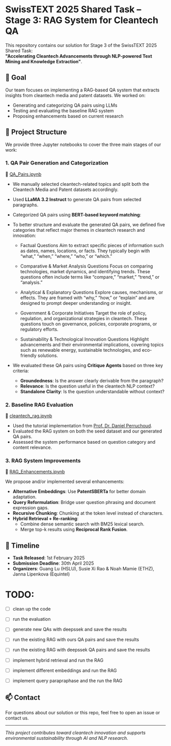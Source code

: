 # SwissTEXT 2025 Shared Task – Stage 3: RAG System for Cleantech QA

This repository contains our solution for Stage 3 of the SwissTEXT 2025 Shared Task:  
**"Accelerating Cleantech Advancements through NLP-powered Text Mining and Knowledge Extraction"**.

## 🧠 Goal

Our team focuses on implementing a RAG-based QA system that extracts insights from cleantech media and patent datasets. We worked on:

- Generating and categorizing QA pairs using LLMs
- Testing and evaluating the baseline RAG system
- Proposing enhancements based on current research

## 📂 Project Structure

We provide three Jupyter notebooks to cover the three main stages of our work:

### 1. QA Pair Generation and Categorization  
🔗 [QA_Pairs.ipynb](./QA_Pairs.ipynb)

- We manually selected cleantech-related topics and split both the Cleantech Media and Patent datasets accordingly.
- Used **LLaMA 3.2 Instruct** to generate QA pairs from selected paragraphs.
- Categorized QA pairs using **BERT-based keyword matching**:

- To better structure and evaluate the generated QA pairs, we defined five categories that reflect major themes in cleantech research and innovation:

    - Factual Questions
    Aim to extract specific pieces of information such as dates, names, locations, or facts. They typically begin with “what,” “when,” “where,” “who,” or “which.”

    - Comparative & Market Analysis Questions
    Focus on comparing technologies, market dynamics, and identifying trends. These questions often include terms like “compare,” “market,” “trend,” or “analysis.”

    - Analytical & Explanatory Questions
    Explore causes, mechanisms, or effects. They are framed with “why,” “how,” or “explain” and are designed to prompt deeper understanding or insight.

    - Government & Corporate Initiatives
    Target the role of policy, regulation, and organizational strategies in cleantech. These questions touch on governance, policies, corporate programs, or regulatory efforts.

    - Sustainability & Technological Innovation Questions
    Highlight advancements and their environmental implications, covering topics such as renewable energy, sustainable technologies, and eco-friendly solutions.

- We evaluated these QA pairs using **Critique Agents** based on three key criteria:
    - **Groundedness**: Is the answer clearly derivable from the paragraph?
    - **Relevance**: Is the question useful in the cleantech NLP context?
    - **Standalone Clarity**: Is the question understandable without context?

### 2. Baseline RAG Evaluation  
🔗 [cleantech_rag.ipynb](cleantech_rag.ipynb)

- Used the tutorial implementation from [Prof. Dr. Daniel Perruchoud](https://github.com/LuciferUchiha/Cleantech-RAG).
- Evaluated the RAG system on both the seed dataset and our generated QA pairs.
- Assessed the system performance based on question category and content relevance.

### 3. RAG System Improvements  
🔗 [RAG_Enhancements.ipynb](./RAG_Enhancements.ipynb)

We propose and/or implemented several enhancements:

- **Alternative Embeddings**: Use **PatentSBERTa** for better domain adaptation.
- **Query Reformulation**: Bridge user question phrasing and document expression gaps.
- **Recursive Chunking**: Chunking at the token level instead of characters.
- **Hybrid Retrieval + Re-ranking**:
    - Combine dense semantic search with BM25 lexical search.
    - Merge top-k results using **Reciprocal Rank Fusion**.

## 📅 Timeline

- **Task Released**: 1st February 2025  
- **Submission Deadline**: 30th April 2025  
- **Organizers**: Guang Lu (HSLU), Susie Xi Rao & Noah Mamie (ETHZ), Janna Lipenkova (Equintel)


# TODO:
- [ ] clean up the code 
- [ ] run the evaluation 
- [ ] generate new QAs with deepssek and save the results 
- [ ] run the existing RAG with ours QA pairs and save the results 
- [ ] run the existing RAG with deepssek QA pairs and save the results 
- [ ] implement hybrid retrieval and run the RAG 
- [ ] implement different embeddings and run the RAG
- [ ] implement query parapraphase and the run the RAG


## 📫 Contact

For questions about our solution or this repo, feel free to open an issue or contact us.

---

_This project contributes toward cleantech innovation and supports environmental sustainability through AI and NLP research._
